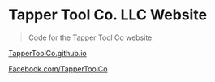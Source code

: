 # Tapper Tool Co. LLC Website

> Code for the Tapper Tool Co website.

[TapperToolCo.github.io](https://tappertoolco.github.io/)

[Facebook.com/TapperToolCo](https://www.facebook.com/TapperToolCo)
